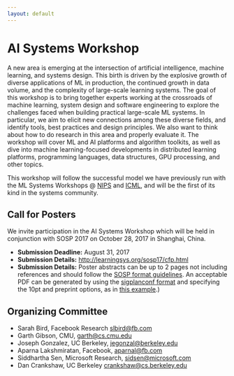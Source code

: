```yaml
---
layout: default
---
```


# AI Systems Workshop

A new area is emerging at the intersection of artificial intelligence, machine learning, and systems design. This birth is driven by the explosive growth of diverse applications of ML in production, the continued growth in data volume, and the complexity of large-scale learning systems. The goal of this workshop is to bring together experts working at the crossroads of machine learning, system design and software engineering to explore the challenges faced when building practical large-scale ML systems. In particular, we aim to elicit new connections among these diverse fields, and identify tools, best practices and design principles. We also want to think about how to do research in this area and properly evaluate it. The workshop will cover ML and AI platforms and algorithm toolkits, as well as dive into machine learning-focused developments in distributed learning platforms, programming languages, data structures, GPU processing, and other topics.

This workshop will follow the successful model we have previously run with the ML Systems Workshops @ [NIPS](https://sites.google.com/site/mlsysnips2016/) and [ICML](https://sites.google.com/site/mlsys2016/), and will be the first of its kind in the systems community.

## Call for Posters

We invite participation in the AI Systems Workshop which will be held in conjunction with SOSP 2017 on October 28, 2017 in Shanghai, China.

* **Submission Deadline:** August 31, 2017
* **Submission Details:** http://learningsys.org/sosp17/cfp.html  
* **Submission Details:** Poster abstracts can be up to 2 pages not including references and should follow the [SOSP format guidelines](https://www.sigops.org/sosp/sosp17/submission-rules.html). An acceptable PDF can be generated by using the [sigplanconf format](http://www.sigplan.org/Resources/Author/#sigplanconf-format) and specifying the 10pt and preprint options, as in [this example](http://www.eecs.umich.edu/~pmchen/sosp/sosp17-template.tex).)

## Organizing Committee
+ Sarah Bird, Facebook Research <slbird@fb.com>
+ Garth Gibson, CMU, <garth@cs.cmu.edu>
+ Joseph Gonzalez, UC Berkeley, <jegonzal@berkeley.edu>
+ Aparna Lakshmiratan, Facebook, <aparnal@fb.com>
+ Siddhartha Sen, Microsoft Research, <sidsen@microsoft.com>
+ Dan Crankshaw, UC Berkeley <crankshaw@cs.berkeley.edu>

